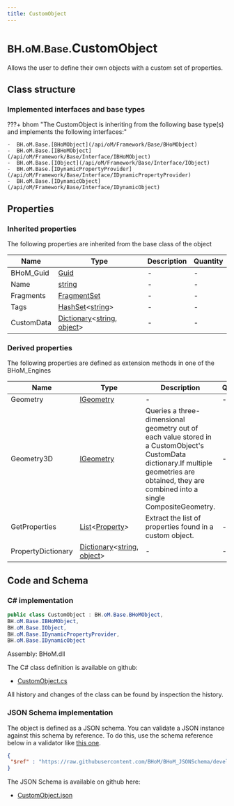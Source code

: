 ```yaml
---
title: CustomObject
---
```


# <small>BH.oM.Base.</small>**CustomObject**

Allows the user to define their own objects with a custom set of properties.

## Class structure

### Implemented interfaces and base types

???+ bhom "The CustomObject is inheriting from the following base type(s) and implements the following interfaces:"

    -  BH.oM.Base.[BHoMObject](/api/oM/Framework/Base/BHoMObject)
    -  BH.oM.Base.[IBHoMObject](/api/oM/Framework/Base/Interface/IBHoMObject)
    -  BH.oM.Base.[IObject](/api/oM/Framework/Base/Interface/IObject)
    -  BH.oM.Base.[IDynamicPropertyProvider](/api/oM/Framework/Base/Interface/IDynamicPropertyProvider)
    -  BH.oM.Base.[IDynamicObject](/api/oM/Framework/Base/Interface/IDynamicObject)


## Properties

### Inherited properties
The following properties are inherited from the base class of the object

| Name             | Type             | Description      | Quantity         |
|------------------|------------------|------------------|------------------|
| BHoM_Guid | [Guid](https://learn.microsoft.com/en-us/dotnet/api/System.Guid?view=netstandard-2.0) | - | - |
| Name | [string](https://learn.microsoft.com/en-us/dotnet/api/System.String?view=netstandard-2.0) | - | - |
| Fragments | [FragmentSet](/api/oM/Framework/Base/FragmentSet) | - | - |
| Tags | [HashSet](https://learn.microsoft.com/en-us/dotnet/api/System.Collections.Generic.HashSet-1?view=netstandard-2.0)&lt;[string](https://learn.microsoft.com/en-us/dotnet/api/System.String?view=netstandard-2.0)&gt; | - | - |
| CustomData | [Dictionary](https://learn.microsoft.com/en-us/dotnet/api/System.Collections.Generic.Dictionary-2?view=netstandard-2.0)&lt;[string](https://learn.microsoft.com/en-us/dotnet/api/System.String?view=netstandard-2.0), [object](https://learn.microsoft.com/en-us/dotnet/api/System.Object?view=netstandard-2.0)&gt; | - | - |


### Derived properties

The following properties are defined as extension methods in one of the BHoM_Engines

| Name             | Type             | Description      | Quantity         | Engine           |
|------------------|------------------|------------------|------------------|------------------|
| Geometry | [IGeometry](/api/oM/Dimensional/Geometry/Interface/IGeometry) | - | - | BHoM_Engine |
| Geometry3D | [IGeometry](/api/oM/Dimensional/Geometry/Interface/IGeometry) | Queries a three-dimensional geometry out of each value stored in a CustomObject's CustomData dictionary.If multiple geometries are obtained, they are combined into a single CompositeGeometry. | - | BHoM_Engine |
| GetProperties | [List](https://learn.microsoft.com/en-us/dotnet/api/System.Collections.Generic.List-1?view=netstandard-2.0)&lt;[Property](/api/oM/Framework/Base/Reflection/Property)&gt; | Extract the list of properties found in a custom object. | - | BHoM_Engine |
| PropertyDictionary | [Dictionary](https://learn.microsoft.com/en-us/dotnet/api/System.Collections.Generic.Dictionary-2?view=netstandard-2.0)&lt;[string](https://learn.microsoft.com/en-us/dotnet/api/System.String?view=netstandard-2.0), [object](https://learn.microsoft.com/en-us/dotnet/api/System.Object?view=netstandard-2.0)&gt; | - | - | Reflection_Engine |


## Code and Schema

### C# implementation

``` C# title="C#"
public class CustomObject : BH.oM.Base.BHoMObject,
BH.oM.Base.IBHoMObject,
BH.oM.Base.IObject,
BH.oM.Base.IDynamicPropertyProvider,
BH.oM.Base.IDynamicObject
```

Assembly: BHoM.dll

The C# class definition is available on github:

- [CustomObject.cs](https://github.com/BHoM/BHoM/blob/develop/BHoM/CustomObject.cs)

All history and changes of the class can be found by inspection the history.
### JSON Schema implementation

The object is defined as a JSON schema. You can validate a JSON instance against this schema by reference. To do this, use the schema reference below in a validator like [this one](https://www.jsonschemavalidator.net/).

``` json title="JSON Schema"
{
 "$ref" : "https://raw.githubusercontent.com/BHoM/BHoM_JSONSchema/develop/BHoM/CustomObject.json"
}
```

The JSON Schema is available on github here:

- [CustomObject.json](https://github.com/BHoM/BHoM_JSONSchema/blob/develop/BHoM/CustomObject.json)

